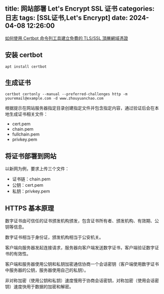 title: 网站部署 Let's Encrypt SSL 证书
categories: 日志
tags: [SSL证书,Let's Encrypt]
date: 2024-04-08 12:26:00
---
[如何使用 Certbot 命令列工具建立免費的 TLS/SSL 頂層網域憑證][1]

## 安装 certbot

```
apt install certbot
```

## 生成证书

```
certbot certonly --manual --preferred-challenges http -m youremail@example.com -d www.zhouyuanchao.com
```

根据提示在网站服务器指定目录创建指定文件并包含指定内容，通过验证后会在本地生成证书相关文件：

- cert.pem
- chain.pem
- fullchain.pem
- privkey.pem

## 将证书部署到网站

以新网为例，要求上传三个文件：

- 证书链：chain.pem
- 公钥：cert.pem
- 私钥：privkey.pem

<!--more-->

## HTTPS 基本原理

数字证书由可信任的证书颁发机构颁发，包含证书所有者、颁发机构、有效期、公钥等信息。

数字证书相当于身份证，颁发机构相当于公安机关。

客户端向服务器发起连接请求，服务器向客户端发送数字证书，客户端验证数字证书的有效性。

客户端和服务器使用公钥和私钥加密通信协商一个会话密钥（客户端使用数字证书中服务器的公钥，服务器使用自己的私钥）。

非对称加密（使用公钥和私钥）速度慢用于协商会话密钥，对称加密（使用会话密钥）速度快用于数据的加密和解密。

  [1]: https://blog.miniasp.com/post/2021/02/11/Create-SSL-TLS-certificates-from-LetsEncrypt-using-Certbot